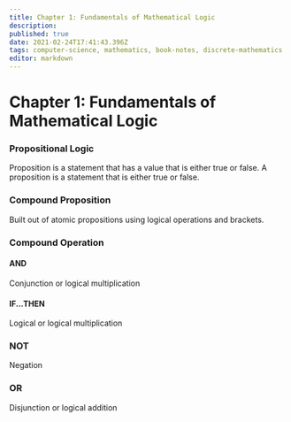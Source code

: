 ```yaml
---
title: Chapter 1: Fundamentals of Mathematical Logic
description: 
published: true
date: 2021-02-24T17:41:43.396Z
tags: computer-science, mathematics, book-notes, discrete-mathematics
editor: markdown
---
```


# Chapter 1: Fundamentals of Mathematical Logic

### Propositional Logic
Proposition is a statement that has a value that is either true or false. A proposition is a statement that is either true or false.


### Compound Proposition
Built out of atomic propositions using logical operations and brackets. 

### Compound Operation

#### AND
Conjunction or logical multiplication
#### IF...THEN
Logical or logical multiplication
### NOT 
Negation
### OR 
Disjunction or logical addition

